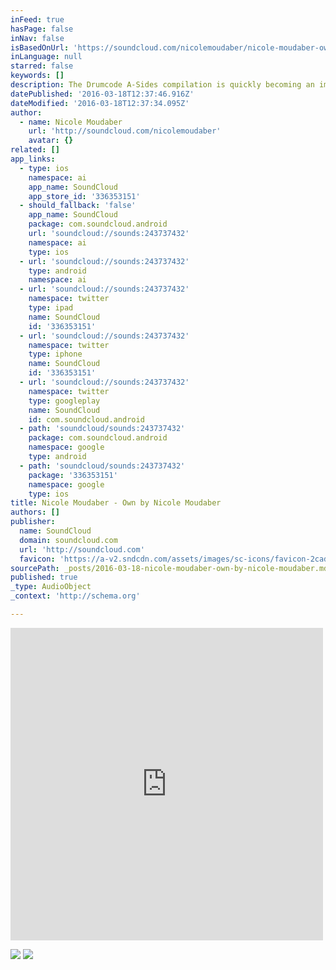 ```yaml
---
inFeed: true
hasPage: false
inNav: false
isBasedOnUrl: 'https://soundcloud.com/nicolemoudaber/nicole-moudaber-own-original'
inLanguage: null
starred: false
keywords: []
description: The Drumcode A-Sides compilation is quickly becoming an important fixture within the techno world as a go to compilation for the hottest tracks. Mixing both highly experienced and new artists helps to bring a new dimension to the compilation that makes it such a special array of tracks.
datePublished: '2016-03-18T12:37:46.916Z'
dateModified: '2016-03-18T12:37:34.095Z'
author:
  - name: Nicole Moudaber
    url: 'http://soundcloud.com/nicolemoudaber'
    avatar: {}
related: []
app_links:
  - type: ios
    namespace: ai
    app_name: SoundCloud
    app_store_id: '336353151'
  - should_fallback: 'false'
    app_name: SoundCloud
    package: com.soundcloud.android
    url: 'soundcloud://sounds:243737432'
    namespace: ai
    type: ios
  - url: 'soundcloud://sounds:243737432'
    type: android
    namespace: ai
  - url: 'soundcloud://sounds:243737432'
    namespace: twitter
    type: ipad
    name: SoundCloud
    id: '336353151'
  - url: 'soundcloud://sounds:243737432'
    namespace: twitter
    type: iphone
    name: SoundCloud
    id: '336353151'
  - url: 'soundcloud://sounds:243737432'
    namespace: twitter
    type: googleplay
    name: SoundCloud
    id: com.soundcloud.android
  - path: 'soundcloud/sounds:243737432'
    package: com.soundcloud.android
    namespace: google
    type: android
  - path: 'soundcloud/sounds:243737432'
    package: '336353151'
    namespace: google
    type: ios
title: Nicole Moudaber - Own by Nicole Moudaber
authors: []
publisher:
  name: SoundCloud
  domain: soundcloud.com
  url: 'http://soundcloud.com'
  favicon: 'https://a-v2.sndcdn.com/assets/images/sc-icons/favicon-2cadd14b.ico'
sourcePath: _posts/2016-03-18-nicole-moudaber-own-by-nicole-moudaber.md
published: true
_type: AudioObject
_context: 'http://schema.org'

---
```

<iframe src="https://cdn.embedly.com/widgets/media.html?src=https%3A%2F%2Fw.soundcloud.com%2Fplayer%2F%3Fvisual%3Dtrue%26url%3Dhttp%253A%252F%252Fapi.soundcloud.com%252Ftracks%252F243737432%26show_artwork%3Dtrue&amp;url=https%3A%2F%2Fsoundcloud.com%2Fnicolemoudaber%2Fnicole-moudaber-own-original&amp;image=http%3A%2F%2Fi1.sndcdn.com%2Fartworks-000144544064-4spulo-t500x500.jpg&amp;key=b7d04c9b404c499eba89ee7072e1c4f7&amp;type=text%2Fhtml&amp;schema=soundcloud" width="500" height="500" scrolling="no" frameborder="0" allowfullscreen="allowfullscreen" style=""></iframe>

![](https://the-grid-user-content.s3-us-west-2.amazonaws.com/26092a85-bc33-4089-9ba4-adf02ef05462.jpg)
![](https://the-grid-user-content.s3-us-west-2.amazonaws.com/60dee39c-d5fb-4205-9652-0bb45152c523.jpg)